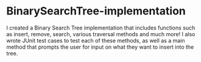 # BinarySearchTree-implementation
I created a Binary Search Tree implementation that includes functions such as insert, remove, search, various traversal methods and much more! I also wrote JUnit test cases to test each of these methods, as well as a main method that prompts the user for input on what they want to insert into the tree.
